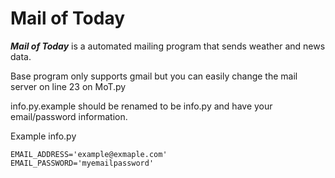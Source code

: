 # Mail of Today

***Mail of Today*** is a automated mailing program that sends weather and news data.

Base program only supports gmail but you can easily change the mail server on line 23 on MoT.py

info.py.example should be renamed to be info.py and have your email/password information.

Example info.py
```{python}
EMAIL_ADDRESS='example@exmaple.com'
EMAIL_PASSWORD='myemailpassword'
```
